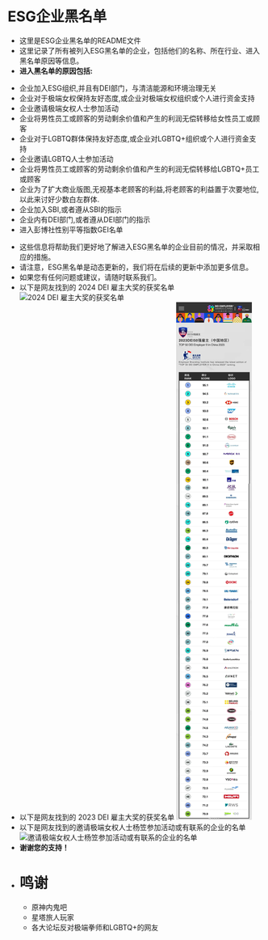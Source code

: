 # ESG企业黑名单
* 这里是ESG企业黑名单的README文件
* 这里记录了所有被列入ESG黑名单的企业，包括他们的名称、所在行业、进入黑名单原因等信息。
* **进入黑名单的原因包括:**
 - 企业加入ESG组织,并且有DEI部门，与清洁能源和环境治理无关
 - 企业对于极端女权保持友好态度,或企业对极端女权组织或个人进行资金支持
 - 企业邀请极端女权人士参加活动
 - 企业将男性员工或顾客的劳动剩余价值和产生的利润无偿转移给女性员工或顾客
 - 企业对于LGBTQ群体保持友好态度,或企业对LGBTQ+组织或个人进行资金支持
 - 企业邀请LGBTQ人士参加活动
 - 企业将男性员工或顾客的劳动剩余价值和产生的利润无偿转移给LGBTQ+员工或顾客
 - 企业为了扩大商业版图,无视基本老顾客的利益,将老顾客的利益置于次要地位,以此来讨好少数白左群体.
 - 企业加入SBI,或者遵从SBI的指示
 - 企业内有DEI部门,或者遵从DEI部门的指示
 - 进入彭博社性别平等指数GEI名单
* 这些信息将帮助我们更好地了解进入ESG黑名单的企业目前的情况，并采取相应的措施。
* 请注意，ESG黑名单是动态更新的，我们将在后续的更新中添加更多信息。
* 如果您有任何问题或建议，请随时联系我们。
* 以下是网友找到的 2024 DEI 雇主大奖的获奖名单
    ![2024 DEI 雇主大奖的获奖名单](/imgs/微信图片_20241020234930.jpg)
* 以下是网友找到的 2023 DEI 雇主大奖的获奖名单
    ![2023 DEI 雇主大奖的获奖名单](image/README/1729563395855.png)
* 以下是网友找到的邀请极端女权人士杨笠参加活动或有联系的企业的名单
    ![邀请极端女权人士杨笠参加活动或有联系的企业的名单](/imgs/c83d70cf3bc79f3d308f6214fca1cd11728b29ac.jpg)
* **谢谢您的支持！**
* # 鸣谢
    - 原神内鬼吧
    - 星塔旅人玩家
    - 各大论坛反对极端拳师和LGBTQ+的网友
